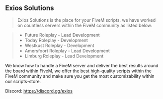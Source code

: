 ## Exios Solutions

<!--

**Here are some ideas to get you started:**

🙋‍♀️ A short introduction - what is your organization all about?
🌈 Contribution guidelines - how can the community get involved?
👩‍💻 Useful resources - where can the community find your docs? Is there anything else the community should know?
🍿 Fun facts - what does your team eat for breakfast?
🧙 Remember, you can do mighty things with the power of [Markdown](https://docs.github.com/github/writing-on-github/getting-started-with-writing-and-formatting-on-github/basic-writing-and-formatting-syntax)
-->

> Exios Solutions is the place for your FiveM scripts, we have worked on countless servers within the FiveM community as listed below:

> - Future Roleplay - Lead Development
> - Today Roleplay - Development
> - Westkust Roleplay - Development
> - Amersfoort Roleplay - Lead Development
> - Limburg Roleplay - Lead Development

We know how to handle a FiveM server and deliver the best results around the board within FiveM, we offer the best high-quality scripts within the FiveM community and make sure you get the most customizability within our scripts-store.

Discord: https://discord.gg/exios

